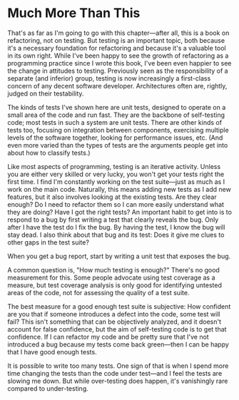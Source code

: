 # Much More Than This

That's as far as I'm going to go with this chapter—after all, this is a book on refactoring, not on testing. But testing is an important topic, both because it's a necessary foundation for refactoring and because it's a valuable tool in its own right. While I've been happy to see the growth of refactoring as a programming practice since I wrote this book, I've been even happier to see the change in attitudes to testing. Previously seen as the responsibility of a separate (and inferior) group, testing is now increasingly a first-class concern of any decent software developer. Architectures often are, rightly, judged on their testability.

The kinds of tests I've shown here are unit tests, designed to operate on a small area of the code and run fast. They are the backbone of self-testing code; most tests in such a system are unit tests. There are other kinds of tests too, focusing on integration between components, exercising multiple levels of the software together, looking for performance issues, etc. (And even more varied than the types of tests are the arguments people get into about how to classify tests.)

Like most aspects of programming, testing is an iterative activity. Unless you are either very skilled or very lucky, you won't get your tests right the first time. I find I'm constantly working on the test suite—just as much as I work on the main code. Naturally, this means adding new tests as I add new features, but it also involves looking at the existing tests. Are they clear enough? Do I need to refactor them so I can more easily understand what they are doing? Have I got the right tests? An important habit to get into is to respond to a bug by first writing a test that clearly reveals the bug. Only after I have the test do I fix the bug. By having the test, I know the bug will stay dead. I also think about that bug and its test: Does it give me clues to other gaps in the test suite?

When you get a bug report, start by writing a unit test that exposes the bug.

A common question is, "How much testing is enough?" There's no good measurement for this. Some people advocate using test coverage as a measure, but test coverage analysis is only good for identifying untested areas of the code, not for assessing the quality of a test suite.

The best measure for a good enough test suite is subjective: How confident are you that if someone introduces a defect into the code, some test will fail? This isn't something that can be objectively analyzed, and it doesn't account for false confidence, but the aim of self-testing code is to get that confidence. If I can refactor my code and be pretty sure that I've not introduced a bug because my tests come back green—then I can be happy that I have good enough tests.

It is possible to write too many tests. One sign of that is when I spend more time changing the tests than the code under test—and I feel the tests are slowing me down. But while over-testing does happen, it's vanishingly rare compared to under-testing.
